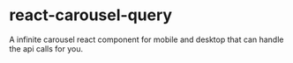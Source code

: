 # react-carousel-query
A infinite carousel react component for mobile and desktop that can handle the api calls for you.
